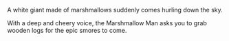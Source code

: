 A white giant made of marshmallows suddenly comes hurling down the sky.

With a deep and cheery voice, the Marshmallow Man asks you to grab wooden logs for the epic smores to come.
